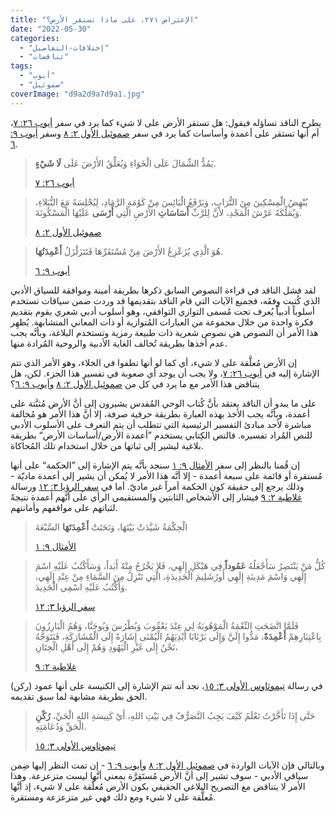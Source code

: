 ```yaml
---
title: "الإعتراض ٢٧١، على ماذا تستقر الأرض؟"
date: "2022-05-30"
categories: 
  - "إختلافات-التفاصيل"
  - "تناقضات"
tags: 
  - "أيوب"
  - "صموئيل"
coverImage: "d9a2d9a7d9a1.jpg"
---
```


يطرح الناقد تساؤله فيقول: هل تستقر الأرض على لا شيء كما يرد في سفر [أيوب ٢٦: ٧](https://my.bible.com/bible/101/JOB.7.26)، أم أنها تستقر على أعمدة وأساسات كما يرد في سفر [صموئيل الأول ٢: ٨](https://my.bible.com/bible/101/1SA.2.8) وسفر [أيوب ٩: ٦](https://my.bible.com/bible/101/JOB.9.6).

> يَمُدُّ الشِّمَالَ عَلَى الْخَوَاءِ وَيُعَلِّقُ الأَرْضَ عَلَى **لَا شَيْءٍ**.
> 
> [أيوب ٢٦: ٧](https://my.bible.com/bible/101/JOB.7.26)

> يُنْهِضُ الْمِسْكِينَ مِنَ التُّرَابِ، وَيَرْفَعُ الْبَائِسَ مِنْ كَوْمَةِ الرَّمَادِ، لِيُجْلِسَهُ مَعَ النُّبَلاءِ، وَيُمَلِّكَهُ عَرْشَ الْمَجْدِ، لأَنَّ لِلرَّبِّ **أَسَاسَاتِ** الأَرْضِ الَّتِي **أَرْسَى** عَلَيْهَا الْمَسْكُونَةَ.
> 
> [صموئيل الأول ٢: ٨](https://my.bible.com/bible/101/1SA.2.8)

> هُوَ الَّذِي يُزَعْزِعُ الأَرْضَ مِنْ مُسْتَقَرِّهَا فَتَتَزَلْزَلُ **أَعْمِدَتُهَا**.
> 
> [أيوب ٩: ٦](https://my.bible.com/bible/101/JOB.9.6)

لقد فشل الناقد في قراءة النصوص السابق ذكرها بطريقة أمينة وموافقة للسياق الأدبي الذي كُتبت وِفقَه، فجميع الآيات التي قام الناقد بتقديمها قد وردت ضمن سياقات تستخدم أسلوباً أدبياً يُعرف تحت مُسمى التوازي التوافقي، وهو أسلوب أدبي شعري يقوم بتقديم فكرة واحدة من خلال مجموعة من العبارات المُتوازية أو ذات المعاني المتشابهة. يُظهِر هذا الأمر أن النصوص هي نصوص شعرية ذات طبيعة رمزية وتستخدم البلاغة، وبأنَّه يجب عدم أخذها بطريقة تُخالف الغاية الأدبية والروحية المُرادة منها.

إن الأرض مُعلَّقة على لا شيء، أي كما لو أنها تطفوا في الخلاء، وهو الأمر الذي تتم الإشارة إليه في [أيوب ٢٦: ٧](https://my.bible.com/bible/101/JOB.7.26)، ولا يجب أن يوجد أي صعوبة في تفسير هذا الجزء. لكن، هل يتناقض هذا الأمر مع ما يرد في كل من [صموئيل الأول ٢: ٨](https://my.bible.com/bible/101/1SA.2.8) و[أيوب ٩: ٦](https://my.bible.com/bible/101/JOB.9.6)؟

على ما يبدو أن الناقد يعتقد بأنَّ كُتاب الوحي المُقدس يشيرون إلى أنَّ الأرض مُثبَّتة على أعمدة، وبأنَّه يجب الأخذ بهذه العبارة بطريقة حرفية صرفة، إلا أنَّ هذا الأمر هو مُخالفة مباشرة لأحد مبادئ التفسير الرئيسية التي تتطلب أن يتم التعرف على الأسلوب الأدبي للنص المُراد تفسيره. فالنص الكِتابي يستخدم ”أعمدة الأرض/أساسات الأرض“ بطريقة بلاغية ليشير إلى ثباتها من خلال استخدام تلك المُحاكاة.

إن قُمنا بالنظر إلى سفر [الأمثال ٩: ١](https://my.bible.com/bible/101/PRO.9.1) سنجد بأنَّه يتم الإشارة إلى ”الحكمة“ على أنها مُستقرة أو قائمة على سبعة أعمدة - إلا أنَّه هذا الأمر لا يُمكن أن يشير إلى أعمدة ماديّة - وذلك يرجع إلى حقيقة كون الحكمة أمراً غير ماديّ. أما في [سفر الرؤيا ٣: ١٢](https://my.bible.com/bible/101/REV.3.12) ورسالة [غلاطية ٢: ٩](https://my.bible.com/bible/101/GAL.2.9) فيشار إلى الأشخاص الثابتين والمستقيمي الرأي على أنَّهم أعمدة نتيجةً لثباتهم على مواقفهم وأمانتهم.

> الْحِكْمَةُ شَيَّدَتْ بَيْتَهَا، وَنَحَتَتْ **أَعْمِدَتَهَا** السَّبْعَةَ
> 
> [الأمثال ٩: ١](https://my.bible.com/bible/101/PRO.9.1)

> كُلُّ مَنْ يَنْتَصِرُ سَأَجْعَلُهُ **عَمُوداً** فِي هَيْكَلِ إِلَهِي، فَلا يَخْرُجُ مِنْهُ أَبَداً، وَسَأَكْتُبُ عَلَيْهِ اسْمَ إِلَهِي وَاسْمَ مَدِينَةِ إِلَهِي أُورُشَلِيمَ الْجَدِيدَةِ، الَّتِي تَنْزِلُ مِنَ السَّمَاءِ مِنْ عِنْدِ إِلَهِي، وَأَكْتُبُ عَلَيْهِ اسْمِي الْجَدِيدَ.
> 
> [سفر الرؤيا ٣: ١٢](https://my.bible.com/bible/101/REV.3.12)

> فَلَمَّا اتَّضَحَتِ النِّعْمَةُ الْمَوْهُوبَةُ لِي عِنْدَ يَعْقُوبَ وَبُطْرُسَ وَيُوحَنَّا، وَهُمُ الْبَارِزُونَ بِاعْتِبَارِهِمْ **أَعْمِدَةً**، مَدُّوا إِلَيَّ وَإِلَى بَرْنَابَا أَيْدِيَهُمُ الْيُمْنَى إِشَارَةً إِلَى الْمُشَارَكَةِ، فَنَتَوَجَّهُ نَحْنُ إِلَى غَيْرِ الْيَهُودِ وَهُمْ إِلَى أَهْلِ الْخِتَانِ،
> 
> [غلاطية ٢: ٩](https://my.bible.com/bible/101/GAL.2.9)

في رسالة [تيموثاوس الأولى ٣: ١٥](https://my.bible.com/bible/101/1TI.3.15)، نجد أنه تتم الإشارة إلى الكنيسة على أنها عمود (ركن) الحق بطريقة مشابهة لما سبق تقديمه.

> حَتَّى إِذَا تَأَخَّرْتُ تَعْلَمُ كَيْفَ يَجِبُ التَّصَرُّفُ فِي بَيْتِ اللهِ، أَيْ كَنِيسَةِ اللهِ الْحَيِّ، **رُكْنِ** الْحَقِّ وَدُعَامَتِهِ.
> 
> [تيموثاوس الأولى ٣: ١٥](https://my.bible.com/bible/101/1TI.3.15)

وبالتالي فإن الآيات الواردة في [صموئيل الأول ٢: ٨](https://my.bible.com/bible/101/1SA.2.8) و[أيوب ٩: ٦](https://my.bible.com/bible/101/JOB.9.6) - إن تمت النظر إليها ضِمن سياقي الأدبي - سوف تشير إلى أنَّ الأرض مُستَقِرَّة بمعنى أنَّها ليست متزعزعة. وهذا الأمر لا يتناقض مع التصريح البلاغي الحقيقي بكون الأرض مُعلَّقة على لا شيء، إذ أنَّها مُعلَّقة على لا شيء ومع ذلك فهي غير متزعزعة ومستقرة.
